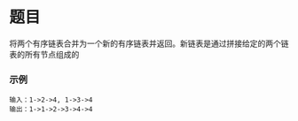 # 题目
将两个有序链表合并为一个新的有序链表并返回。新链表是通过拼接给定的两个链表的所有节点组成的
### 示例
```
输入：1->2->4, 1->3->4
输出：1->1->2->3->4->4
```
